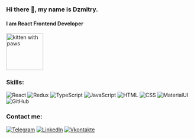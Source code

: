 ### Hi there 👋, my name is Dzmitry.

#### I am React Frontend Developer

 <p align="left"><img src="https://c.tenor.com/C8P33kSXp0wAAAAC/meow-metro-goldwyn-mayer.gif" width="100" height="100" alt="kitten with paws"/></p>

### Skills:

<div align="left">
<img alt="React" src="https://img.shields.io/badge/-react-282C34?style=for-the-badge&amp;logo=react"/>
<img alt="Redux" src="https://img.shields.io/badge/-redux-282C34?style=for-the-badge&amp;logo=redux&amp;logoColor=6F3FB3"/>
<img alt="TypeScript" src="https://img.shields.io/badge/-typescript-282C34?style=for-the-badge&amp;logo=typescript"/>
<img alt="JavaScript" src="https://img.shields.io/badge/-javascript-282C34?style=for-the-badge&amp;logo=javascript"/>
<img alt="HTML" src="https://img.shields.io/badge/-html5-282C34?style=for-the-badge&amp;logo=html5"/>
<img alt="CSS" src="https://img.shields.io/badge/-css3-282C34?style=for-the-badge&amp;logo=css3&amp;logoColor=3296D0"/>
<img alt="MaterialUI" src="https://img.shields.io/badge/-material_ui-282C34?style=for-the-badge&amp;logo"/>
<img alt="GitHub" src="https://img.shields.io/badge/-github-282C34?style=for-the-badge&amp;logo=github"/>
<!-- <img alt="Storybook" src="https://img.shields.io/badge/-Storybook-282C34?style=for-the-badge&amp;logo=Storybook"/> -->
<!-- <img alt="API" src="https://img.shields.io/badge/-rest_api-282C34?style=for-the-badge&amp;logo"/> -->
<!-- <img alt="Axios" src="https://img.shields.io/badge/-axios-282C34?style=for-the-badge&amp;logo"/> -->
<!-- <img alt="Jest" src="https://img.shields.io/badge/-jest-282C34?style=for-the-badge&amp;logo=jest"/> -->
<!-- <img alt="UnitTest" src="https://img.shields.io/badge/-unit_tests-282C34?style=for-the-badge&amp;logo"/> -->
</div>

### Contact me:

[![Telegram](https://img.shields.io/badge/-telegram-00A8E6?style=for-the-badge&logo=telegram)](https://t.me/DzmitryReshko)
[![LinkedIn](https://img.shields.io/badge/-linkedin-0273B2?style=for-the-badge&logo=linkedin)](https://www.linkedin.com/in/dzmitry-reshko-3a0004231/)
[![Vkontakte](https://img.shields.io/badge/-vkontakte-0076FE?style=for-the-badge&logo=vk)](https://vk.com/dzmitry_reshko)


